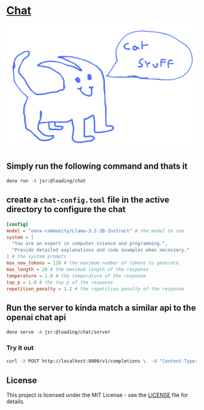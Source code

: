 # [Chat](https://jsr.io/@loading/chat)

![chat](./assets/chat.svg)

## Simply run the following command and thats it

```sh
deno run -A jsr:@loading/chat
```

## create a `chat-config.toml` file in the active directory to configure the chat

```toml
[config]
model = "onnx-community/Llama-3.2-1B-Instruct" # the model to use
system = [
  "You are an expert in computer science and programming.",
  "Provide detailed explanations and code examples when necessary."
] # the system prompts
max_new_tokens = 128 # the maximum number of tokens to generate
max_length = 20 # the maximum length of the response
temperature = 1.0 # the temperature of the response
top_p = 1.0 # the top p of the response
repetition_penalty = 1.2 # the repetition penalty of the response
```

## Run the server to kinda match a similar api to the openai chat api

```sh
deno serve -A jsr:@loading/chat/server
```

### Try it out

```sh
curl -X POST http://localhost:8000/v1/completions \  -H "Content-Type: application/json" \  -d '{    "prompt": "Once upon a time",    "max_tokens": 50,    "temperature": 0.7  }'
```

## License

This project is licensed under the MIT License - see the [LICENSE](LICENSE) file
for details.
